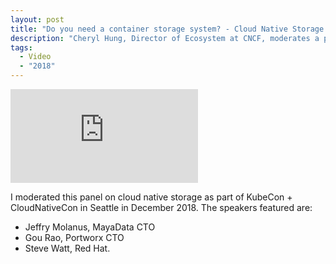 ```yaml
---
layout: post
title: "Do you need a container storage system? - Cloud Native Storage Day, KubeCon + CloudNativeCon NA 2018"
description: "Cheryl Hung, Director of Ecosystem at CNCF, moderates a panel with MayaData, Portworx and Red Hat on cloud native storage at KubeCon CloudNativeCon."
tags:
  - Video
  - "2018"
---
```


<div class="video-wrapper">
    <iframe src="https://www.youtube.com/embed/ASIv6wi3YeE" frameborder="0" allowfullscreen></iframe>
</div>

I moderated this panel on cloud native storage as part of KubeCon + CloudNativeCon in Seattle in December 2018. The speakers featured are:

* Jeffry Molanus, MayaData CTO
* Gou Rao, Portworx CTO
* Steve Watt, Red Hat.
